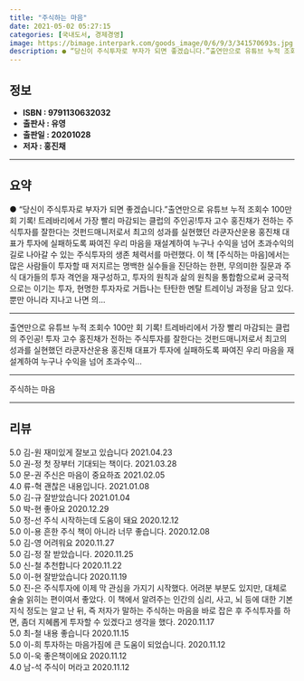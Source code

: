 ```yaml
---
title: "주식하는 마음"
date: 2021-05-02 05:27:15
categories: [국내도서, 경제경영]
image: https://bimage.interpark.com/goods_image/0/6/9/3/341570693s.jpg
description: ● “당신이 주식투자로 부자가 되면 좋겠습니다.”출연만으로 유튜브 누적 조회수 100만 회 기록! 트레바리에서 가장 빨리 마감되는 클럽의 주인공!투자 고수 홍진채가 전하는 주식투자를 잘한다는 것펀드매니저로서 최고의 성과를 실현했던 라쿤자산운용 홍진채 대표가 투자에 실패하도록 짜여진 우
---
```


## **정보**

- **ISBN : 9791130632032**
- **출판사 : 유영**
- **출판일 : 20201028**
- **저자 : 홍진채**

------



## **요약**

●  “당신이 주식투자로 부자가 되면 좋겠습니다.”출연만으로 유튜브 누적 조회수 100만 회 기록! 트레바리에서 가장 빨리 마감되는 클럽의 주인공!투자 고수 홍진채가 전하는 주식투자를 잘한다는 것펀드매니저로서 최고의 성과를 실현했던 라쿤자산운용 홍진채 대표가 투자에 실패하도록 짜여진 우리 마음을 재설계하여 누구나 수익을 넘어 초과수익의 길로 나아갈 수 있는 주식투자의 생존 체력서를 마련했다. 이 책 [주식하는 마음]에서는 많은 사람들이 투자할 때 저지르는 명백한 실수들을 진단하는 한편, 무의미한 질문과 주식 대가들의 투자 격언을 재구성하고, 투자의 원칙과 삶의 원칙을 통합함으로써 궁극적으로는 이기는 투자, 현명한 투자자로 거듭나는 탄탄한 멘탈 트레이닝 과정을 담고 있다. 뿐만 아니라 지나고 나면 의...

------

출연만으로 유튜브 누적 조회수 100만 회 기록! 트레바리에서 가장 빨리 마감되는 클럽의 주인공!
투자 고수 홍진채가 전하는 주식투자를 잘한다는 것펀드매니저로서 최고의 성과를 실현했던 라쿤자산운용 홍진채 대표가 투자에 실패하도록 짜여진 우리 마음을 재설계하여 누구나 수익을 넘어 초과수익... 

------


주식하는 마음 

------


## **리뷰** 

5.0 김-원 재미있게 잘보고 있습니다 2021.04.23 <br/>5.0 권-정 첫 장부터 기대되는 책이다. 2021.03.28 <br/>5.0 문-권 주신은 마음이 중요하죠 2021.02.05 <br/>4.0 류-혁 괜찮은 내용입니다. 2021.01.08 <br/>5.0 김-규 잘받았습니다  2021.01.04 <br/>5.0 박-현 좋아요 2020.12.29 <br/>5.0 정-선 주식 시작하는데 도움이 돼요 2020.12.12 <br/>5.0 이-용 흔한 주식 책이 아니라 너무 좋습니다. 2020.12.08 <br/>5.0 김-영 어려워요 2020.11.27 <br/>5.0 김-정 잘 받았습니다. 2020.11.25 <br/>5.0 신-철 추천합니다 2020.11.22 <br/>5.0 이-현 잘받았습니다 2020.11.19 <br/>5.0 진-은 주식투자에 이제 막 관심을 가지기 시작했다. 어려분 부분도 있지만, 대체로 술술 읽히는 편이여서 좋았다. 이 책에서 알려주는 인간의 심리, 사고, 뇌 등에 대한 기본 지식 정도는 알고 난 뒤, 즉 저자가 말하는 주식하는 마음을 바로 잡은 후 주식투자를 하면, 좀더 지혜롭게 투자할 수 있겠다고 생각을 했다. 2020.11.17 <br/>5.0 최-철 내용 좋습니다 2020.11.15 <br/>5.0 이-희 투자하는 마음가짐에 큰 도움이 되었습니다. 2020.11.12 <br/>5.0 이-욱 좋은책이에요 2020.11.12 <br/>4.0 남-석 주식이 머라고
   2020.11.12 <br/>